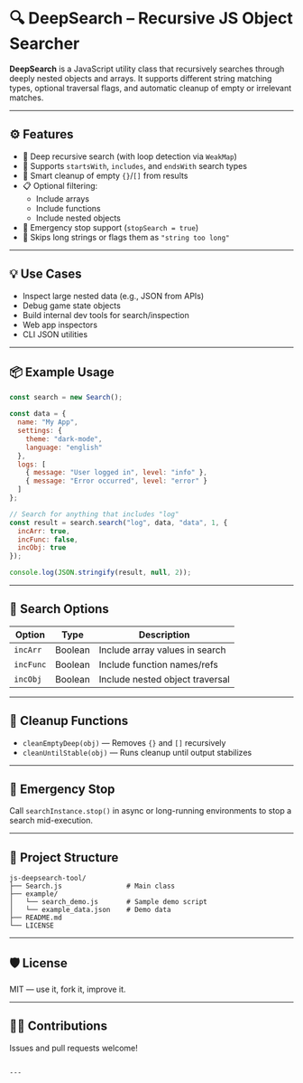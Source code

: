 # 🔍 DeepSearch – Recursive JS Object Searcher

**DeepSearch** is a JavaScript utility class that recursively searches through deeply nested objects and arrays. It supports different string matching types, optional traversal flags, and automatic cleanup of empty or irrelevant matches.

---

## ⚙️ Features

- 🔁 Deep recursive search (with loop detection via `WeakMap`)
- 🧠 Supports `startsWith`, `includes`, and `endsWith` search types
- 🧼 Smart cleanup of empty `{}`/`[]` from results
- 📋 Optional filtering:
  - Include arrays
  - Include functions
  - Include nested objects
- 🛑 Emergency stop support (`stopSearch = true`)
- 🚫 Skips long strings or flags them as `"string too long"`

---

## 💡 Use Cases

- Inspect large nested data (e.g., JSON from APIs)
- Debug game state objects
- Build internal dev tools for search/inspection
- Web app inspectors
- CLI JSON utilities

---

## 📦 Example Usage

```js
const search = new Search();

const data = {
  name: "My App",
  settings: {
    theme: "dark-mode",
    language: "english"
  },
  logs: [
    { message: "User logged in", level: "info" },
    { message: "Error occurred", level: "error" }
  ]
};

// Search for anything that includes "log"
const result = search.search("log", data, "data", 1, {
  incArr: true,
  incFunc: false,
  incObj: true
});

console.log(JSON.stringify(result, null, 2));
````

---

## 🔧 Search Options

| Option    | Type    | Description                     |
| --------- | ------- | ------------------------------- |
| `incArr`  | Boolean | Include array values in search  |
| `incFunc` | Boolean | Include function names/refs     |
| `incObj`  | Boolean | Include nested object traversal |

---

## 🧹 Cleanup Functions

* `cleanEmptyDeep(obj)` — Removes `{}` and `[]` recursively
* `cleanUntilStable(obj)` — Runs cleanup until output stabilizes

---

## 🚨 Emergency Stop

Call `searchInstance.stop()` in async or long-running environments to stop a search mid-execution.

---

## 📁 Project Structure

```
js-deepsearch-tool/
├── Search.js                # Main class
├── example/
│   └── search_demo.js       # Sample demo script
│   └── example_data.json    # Demo data
├── README.md
└── LICENSE
```

---

## 🛡 License

MIT — use it, fork it, improve it.

---

## 🙋‍♂️ Contributions

Issues and pull requests welcome!

```

---
